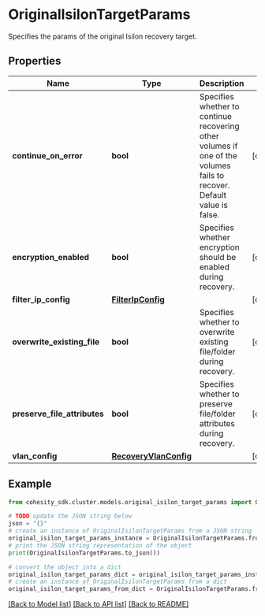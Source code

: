 # OriginalIsilonTargetParams

Specifies the params of the original Isilon recovery target.

## Properties

Name | Type | Description | Notes
------------ | ------------- | ------------- | -------------
**continue_on_error** | **bool** | Specifies whether to continue recovering other volumes if one of the volumes fails to recover. Default value is false. | [optional] 
**encryption_enabled** | **bool** | Specifies whether encryption should be enabled during recovery. | [optional] 
**filter_ip_config** | [**FilterIpConfig**](FilterIpConfig.md) |  | [optional] 
**overwrite_existing_file** | **bool** | Specifies whether to overwrite existing file/folder during recovery. | [optional] 
**preserve_file_attributes** | **bool** | Specifies whether to preserve file/folder attributes during recovery. | [optional] 
**vlan_config** | [**RecoveryVlanConfig**](RecoveryVlanConfig.md) |  | [optional] 

## Example

```python
from cohesity_sdk.cluster.models.original_isilon_target_params import OriginalIsilonTargetParams

# TODO update the JSON string below
json = "{}"
# create an instance of OriginalIsilonTargetParams from a JSON string
original_isilon_target_params_instance = OriginalIsilonTargetParams.from_json(json)
# print the JSON string representation of the object
print(OriginalIsilonTargetParams.to_json())

# convert the object into a dict
original_isilon_target_params_dict = original_isilon_target_params_instance.to_dict()
# create an instance of OriginalIsilonTargetParams from a dict
original_isilon_target_params_from_dict = OriginalIsilonTargetParams.from_dict(original_isilon_target_params_dict)
```
[[Back to Model list]](../README.md#documentation-for-models) [[Back to API list]](../README.md#documentation-for-api-endpoints) [[Back to README]](../README.md)


